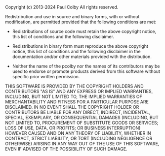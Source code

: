 Copyright (c) 2013-2024 Paul Colby
All rights reserved.

Redistribution and use in source and binary forms, with or without modification,
are permitted provided that the following conditions are met:

*  Redistributions of source code must retain the above copyright notice, this
  list of conditions and the following disclaimer.

*  Redistributions in binary form must reproduce the above copyright notice, this
  list of conditions and the following disclaimer in the documentation and/or
  other materials provided with the distribution.

*  Neither the name of the pcolby nor the names of its
  contributors may be used to endorse or promote products derived from
  this software without specific prior written permission.

THIS SOFTWARE IS PROVIDED BY THE COPYRIGHT HOLDERS AND CONTRIBUTORS "AS IS" AND
ANY EXPRESS OR IMPLIED WARRANTIES, INCLUDING, BUT NOT LIMITED TO, THE IMPLIED
WARRANTIES OF MERCHANTABILITY AND FITNESS FOR A PARTICULAR PURPOSE ARE
DISCLAIMED. IN NO EVENT SHALL THE COPYRIGHT HOLDER OR CONTRIBUTORS BE LIABLE FOR
ANY DIRECT, INDIRECT, INCIDENTAL, SPECIAL, EXEMPLARY, OR CONSEQUENTIAL DAMAGES
(INCLUDING, BUT NOT LIMITED TO, PROCUREMENT OF SUBSTITUTE GOODS OR SERVICES;
LOSS OF USE, DATA, OR PROFITS; OR BUSINESS INTERRUPTION) HOWEVER CAUSED AND ON
ANY THEORY OF LIABILITY, WHETHER IN CONTRACT, STRICT LIABILITY, OR TORT
(INCLUDING NEGLIGENCE OR OTHERWISE) ARISING IN ANY WAY OUT OF THE USE OF THIS
SOFTWARE, EVEN IF ADVISED OF THE POSSIBILITY OF SUCH DAMAGE.
